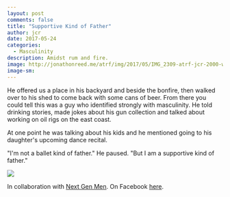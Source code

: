```yaml
---
layout: post
comments: false
title: "Supportive Kind of Father"
author: jcr
date: 2017-05-24
categories:
  - Masculinity
description: Amidst rum and fire.
image: http://jonathonreed.me/atrf/img/2017/05/IMG_2309-atrf-jcr-2000-web.jpg
image-sm:
---
```


He offered us a place in his backyard and beside the bonfire, then walked over to his shed to come back with some cans of beer. From there you could tell this was a guy who identified strongly with masculinity. He told drinking stories, made jokes about his gun collection and talked about working on oil rigs on the east coast.

At one point he was talking about his kids and he mentioned going to his daughter's upcoming dance recital.

"I'm not a ballet kind of father." He paused. "But I am a supportive kind of father."

<img src="http://jonathonreed.me/atrf/img/2017/05/IMG_2301-atrf-jcr-2000-web.jpg">

In collaboration with <a href="http://nextgenmen.ca" target="blank">Next Gen Men</a>. On Facebook <a href="https://www.facebook.com/chairsandtablesorg/photos/a.440181209457967.1073741828.258601667615923/947511095391640/?type=3&theater" target="blank">here</a>.